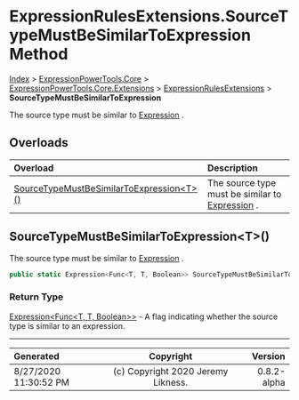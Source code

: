 ﻿# ExpressionRulesExtensions.SourceTypeMustBeSimilarToExpression Method

[Index](../index.md) > [ExpressionPowerTools.Core](ExpressionPowerTools.Core.a.md) > [ExpressionPowerTools.Core.Extensions](ExpressionPowerTools.Core.Extensions.n.md) > [ExpressionRulesExtensions](ExpressionPowerTools.Core.Extensions.ExpressionRulesExtensions.cs.md) > **SourceTypeMustBeSimilarToExpression**

The source type must be similar to [Expression](https://docs.microsoft.com/dotnet/api/system.linq.expressions.expression) .

## Overloads

| Overload | Description |
| :-- | :-- |
| [SourceTypeMustBeSimilarToExpression&lt;T>()](#sourcetypemustbesimilartoexpressiont) | The source type must be similar to [Expression](https://docs.microsoft.com/dotnet/api/system.linq.expressions.expression) . |
## SourceTypeMustBeSimilarToExpression&lt;T>()

The source type must be similar to [Expression](https://docs.microsoft.com/dotnet/api/system.linq.expressions.expression) .

```csharp
public static Expression<Func<T, T, Boolean>> SourceTypeMustBeSimilarToExpression<T>()
```

### Return Type

 [Expression&lt;Func&lt;T, T, Boolean>>](https://docs.microsoft.com/dotnet/api/system.linq.expressions.expression-1)  - A flag indicating whether the source type is similar to an expression.



---

| Generated | Copyright | Version |
| :-- | :-: | --: |
| 8/27/2020 11:30:52 PM | (c) Copyright 2020 Jeremy Likness. | 0.8.2-alpha |
